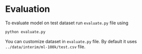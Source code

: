 # Evaluation

To evaluate model on test dataset run `evaluate.py` file using

```bash
python evaluate.py
```

You can customize dataset in `evaluate.py` file. By default it uses `../data/interim/ml-100k/test.csv` file.
